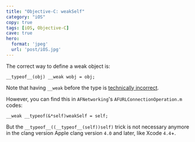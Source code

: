 ```yaml
---
title: "Objective-C: weakSelf"
category: "iOS"
copy: true
tags: [iOS, Objective-C]
cave: true
hero:
  format: 'jpeg'
  url: 'post/iOS.jpg'
---
```

The correct way to define a weak object is:

```objc
__typeof__(obj) __weak wobj = obj;
```

Note that having `__weak` before the type is [technically incorrect](https://developer.apple.com/library/mac/#releasenotes/ObjectiveC/RN-TransitioningToARC/Introduction/Introduction.html).

However, you can find this in `AFNetworking`'s `AFURLConnectionOperation.m` codes:

```objc
__weak __typeof(&*self)weakSelf = self;
```

But the `__typeof__((__typeof__(self))self)` trick is not necessary anymore in the clang version Apple clang version `4.0` and later, like Xcode `4.4`+.
